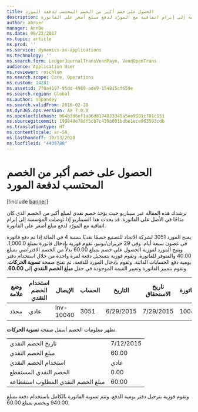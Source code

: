 ```yaml
---
title: الحصول على خصم أكبر من الخصم المحتسب لدفعة المورد
description: ترشدك هذه المقالة عبر سيناريو حيث يؤخذ خصم نقدي لمبلغ أكبر من الخصم الذي كان متاحًا في الأصل على الفاتورة. قد يحدث هذا السيناريو إذا توصلت المؤسسة إلى إبرام اتفاقية مع المورّد لدفع مبلغ أصغر على الفاتورة.
author: abruer
manager: AnnBe
ms.date: 08/22/2017
ms.topic: article
ms.prod: ''
ms.service: dynamics-ax-applications
ms.technology: ''
ms.search.form: LedgerJournalTransVendPaym, VendOpenTrans
audience: Application User
ms.reviewer: roschlom
ms.search.scope: Core, Operations
ms.custom: 14281
ms.assetid: 7f0a4197-95dd-4969-ade9-154815cf659e
ms.search.region: Global
ms.author: shpandey
ms.search.validFrom: 2016-02-28
ms.dyn365.ops.version: AX 7.0.0
ms.openlocfilehash: b84b3d6ef1a86d8174823345a5ee9181c701c151
ms.sourcegitcommit: 199848e78df5cb7c439b001bdbe1ece963593cdb
ms.translationtype: HT
ms.contentlocale: ar-SA
ms.lasthandoff: 10/13/2020
ms.locfileid: "4439788"
---
```

# <a name="take-a-discount-that-is-more-than-the-calculated-discount-for-a-vendor-payment"></a>الحصول على خصم أكبر من الخصم المحتسب لدفعة المورد

[!include [banner](../includes/banner.md)]

ترشدك هذه المقالة عبر سيناريو حيث يؤخذ خصم نقدي لمبلغ أكبر من الخصم الذي كان متاحًا في الأصل على الفاتورة. قد يحدث هذا السيناريو إذا توصلت المؤسسة إلى إبرام اتفاقية مع المورّد لدفع مبلغ أصغر على الفاتورة. 

يمنح المورد 3051 لشركة الاتحاد للتصنيع خصمًا نقديًا بنسبة 4 في المائة إذا تم دفع فاتورة في غضون سبعة أيام. وفي 29 حزيران/يونيو، تقوم فوزية بإدخال فاتورة بمبلغ 1,000.0. ويتيح المورد لفوزية الحصول على خصم بمبلغ 60.00 بدلاً من الخصم الافتراضي بمبلغ 40.00 والمتوفر للفاتورة. وتقوم فوزية بتسجيل دفعة لمرة واحدة من خلال استخدام دفتر يومية دفع الحسابات الدائنة. ‏‫وتقوم بإدخال المورد للدفعة، ثم تفتح صفحة **تسوية الحركات**. وتقوم بتمييز الفاتورة وتغيير القيمة الموجودة في حقل **مبلغ الخصم النقدي‬‏‫** إلى **60.00**.

| وضع علامة     | استخدام الخصم النقدي | الإيصال   | الحساب | التاريخ      | تاريخ الاستحقاق  | الفاتورة | المبلغ بعملة الحركة | عملة | المبلغ المراد تسويته |
|----------|-------------------|-----------|---------|-----------|-----------|---------|--------------------------------|----------|------------------|
| محدَد | عادي            | Inv-10040 | 3051    | 6/29/2015 | 7/29/2015 | 10040   | 1,000.00                       | دولار أمريكي      | 940.00           |

تظهر معلومات الخصم أسفل صفحة **تسوية الحركات**.

|                              |           |
|------------------------------|-----------|
| تاريخ الخصم النقدي           | 7/12/2015 |
| مبلغ الخصم النقدي         | 60.00     |
| استخدام الخصم النقدي            | عادي    |
| الخصم النقدي المستقطع          | 0.00      |
| مبلغ الخصم النقدي المطلوب استقطاعه | 60.00     |

وتقوم فوزية بترحيل دفتر يومية الدفع. وتتم تسوية الفاتورة بالكامل باستخدام دفعة بمبلغ 940.00 وبخصم بمبلغ 60.00.



